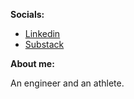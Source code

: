 **Socials:**

- [Linkedin](https://www.linkedin.com/in/khair-talap-671b6631b/)
- [Substack](https://ktalap.substack.com/?r=480zc6&utm_campaign=pub-share-checklist)

**About me:**

An engineer and an athlete.
